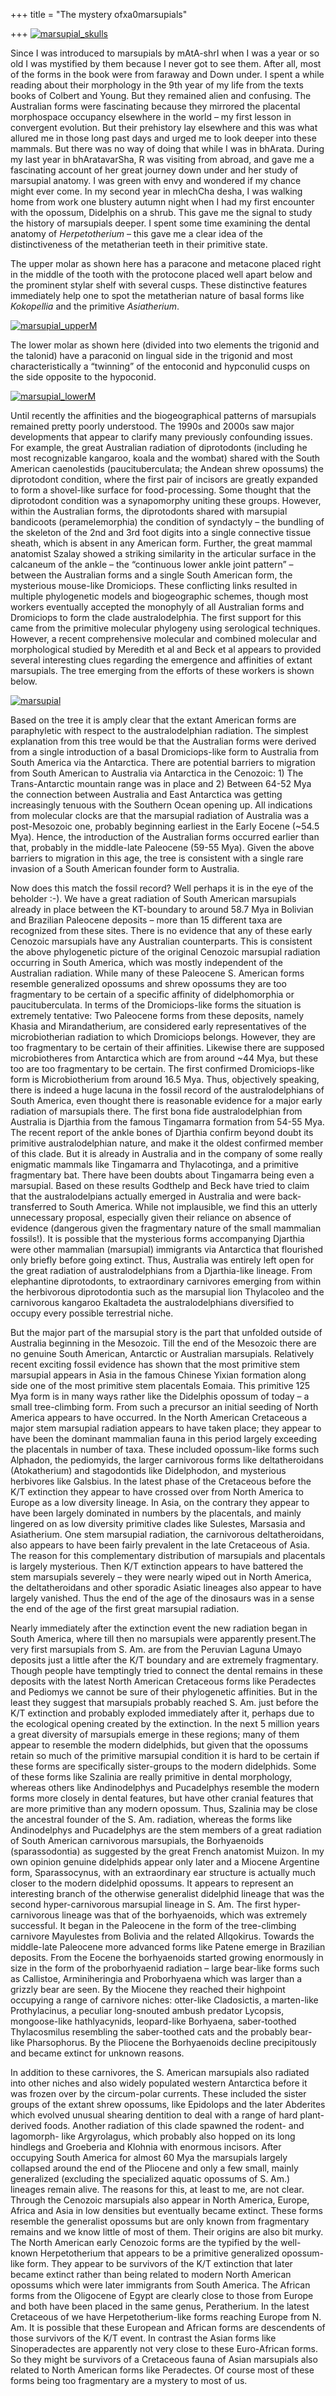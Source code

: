 +++
title = "The mystery ofxa0marsupials"

+++
[![marsupial\_skulls](https://i0.wp.com/farm4.static.flickr.com/3075/2888697485_c670521c0a_o.jpg)](http://www.flickr.com/photos/24766652@N05/2888697485/ "marsupial_skulls by somasushma, on Flickr")

Since I was introduced to marsupials by mAtA-shrI when I was a year or
so old I was mystified by them because I never got to see them. After
all, most of the forms in the book were from faraway and Down under. I
spent a while reading about their morphology in the 9th year of my life
from the texts books of Colbert and Young. But they remained alien and
confusing. The Australian forms were fascinating because they mirrored
the placental morphospace occupancy elsewhere in the world – my first
lesson in convergent evolution. But their prehistory lay elsewhere and
this was what allured me in those long past days and urged me to look
deeper into these mammals. But there was no way of doing that while I
was in bhArata. During my last year in bhAratavarSha, R was visiting
from abroad, and gave me a fascinating account of her great journey down
under and her study of marsupial anatomy. I was green with envy and
wondered if my chance might ever come. In my second year in mlechCha
desha, I was walking home from work one blustery autumn night when I had
my first encounter with the opossum, Didelphis on a shrub. This gave me
the signal to study the history of marsupials deeper. I spent some time
examining the dental anatomy of *Herpetotherium* – this gave me a clear
idea of the distinctiveness of the metatherian teeth in their primitive
state.

The upper molar as shown here has a paracone and metacone placed right
in the middle of the tooth with the protocone placed well apart below
and the prominent stylar shelf with several cusps. These distinctive
features immediately help one to spot the metatherian nature of basal
forms like *Kokopellia* and the primitive *Asiatherium*.

[![marsupial\_upperM](https://i1.wp.com/farm4.static.flickr.com/3017/2894612052_803905c2f7_o.jpg)](http://www.flickr.com/photos/24766652@N05/2894612052/ "marsupial_upperM by somasushma, on Flickr")

The lower molar as shown here (divided into two elements the trigonid
and the talonid) have a paraconid on lingual side in the trigonid and
most characteristically a “twinning” of the entoconid and hypconulid
cusps on the side opposite to the hypoconid.

[![marsupial\_lowerM](https://i2.wp.com/farm4.static.flickr.com/3021/2895770250_3d4d443d98_o.jpg)](http://www.flickr.com/photos/24766652@N05/2895770250/ "marsupial_lowerM by somasushma, on Flickr")

Until recently the affinities and the biogeographical patterns of
marsupials remained pretty poorly understood. The 1990s and 2000s saw
major developments that appear to clarify many previously confounding
issues. For example, the great Australian radiation of diprotodonts
(including he most recognizable kangaroo, koala and the wombat) shared
with the South American caenolestids (paucituberculata; the Andean shrew
opossums) the diprotodont condition, where the first pair of incisors
are greatly expanded to form a shovel-like surface for food-processing.
Some thought that the diprotodont condition was a synapomorphy uniting
these groups. However, within the Australian forms, the diprotodonts
shared with marsupial bandicoots (peramelemorphia) the condition of
syndactyly – the bundling of the skeleton of the 2nd and 3rd foot digits
into a single connective tissue sheath, which is absent in any American
form. Further, the great mammal anatomist Szalay showed a striking
similarity in the articular surface in the calcaneum of the ankle – the
“continuous lower ankle joint pattern” – between the Australian forms
and a single South American form, the mysterious mouse-like Dromiciops.
These conflicting links resulted in multiple phylogenetic models and
biogeographic schemes, though most workers eventually accepted the
monophyly of all Australian forms and Dromiciops to form the clade
australodelphia. The first support for this came from the primitive
molecular phylogeny using serological techniques. However, a recent
comprehensive molecular and combined molecular and morphological studied
by Meredith et al and Beck et al appears to provided several interesting
clues regarding the emergence and affinities of extant marsupials. The
tree emerging from the efforts of these workers is shown below.

[![marsupial](https://i1.wp.com/farm4.static.flickr.com/3205/2897348663_41f1d47140_b.jpg)](http://www.flickr.com/photos/24766652@N05/2897348663/ "marsupial by somasushma, on Flickr")

Based on the tree it is amply clear that the extant American forms are
paraphyletic with respect to the australodelphian radiation. The
simplest explanation from this tree would be that the Australian forms
were derived from a single introduction of a basal Dromiciops-like form
to Australia from South America via the Antarctica. There are potential
barriers to migration from South American to Australia via Antarctica in
the Cenozoic: 1) The Trans-Antarctic mountain range was in place and 2)
Between 64-52 Mya the connection between Australia and East Antarctica
was getting increasingly tenuous with the Southern Ocean opening up. All
indications from molecular clocks are that the marsupial radiation of
Australia was a post-Mesozoic one, probably beginning earliest in the
Early Eocene (\~54.5 Mya). Hence, the introduction of the Australian
forms occurred earlier than that, probably in the middle-late Paleocene
(59-55 Mya). Given the above barriers to migration in this age, the tree
is consistent with a single rare invasion of a South American founder
form to Australia.

Now does this match the fossil record? Well perhaps it is in the eye of
the beholder :-). We have a great radiation of South American marsupials
already in place between the KT-boundary to around 58.7 Mya in Bolivian
and Brazilian Paleocene deposits – more than 15 different taxa are
recognized from these sites. There is no evidence that any of these
early Cenozoic marsupials have any Australian counterparts. This is
consistent the above phylogenetic picture of the original Cenozoic
marsupial radiation occurring in South America, which was mostly
independent of the Australian radiation. While many of these Paleocene
S. American forms resemble generalized opossums and shrew opossums they
are too fragmentary to be certain of a specific affinity of
didelphomorphia or paucituberculata. In terms of the Dromiciops-like
forms the situation is extremely tentative: Two Paleocene forms from
these deposits, namely Khasia and Mirandatherium, are considered early
representatives of the microbiotherian radiation to which Dromiciops
belongs. However, they are too fragmentary to be certain of their
affinities. Likewise there are supposed microbiotheres from Antarctica
which are from around \~44 Mya, but these too are too fragmentary to be
certain. The first confirmed Dromiciops-like form is Microbiotherium
from around 16.5 Mya. Thus, objectively speaking, there is indeed a huge
lacuna in the fossil record of the australodelphians of South America,
even thought there is reasonable evidence for a major early radiation of
marsupials there. The first bona fide australodelphian from Australia is
Djarthia from the famous Tingamarra formation from 54-55 Mya. The recent
report of the ankle bones of Djarthia confirm beyond doubt its primitive
australodelphian nature, and make it the oldest confirmed member of this
clade. But it is already in Australia and in the company of some really
enigmatic mammals like Tingamarra and Thylacotinga, and a primitive
fragmentary bat. There have been doubts about Tingamarra being even a
marsupial. Based on these results Godthelp and Beck have tried to claim
that the australodelpians actually emerged in Australia and were
back-transferred to South America. While not implausible, we find this
an utterly unnecessary proposal, especially given their reliance on
absence of evidence (dangerous given the fragmentary nature of the small
mammalian fossils\!). It is possible that the mysterious forms
accompanying Djarthia were other mammalian (marsupial) immigrants via
Antarctica that flourished only briefly before going extinct. Thus,
Australia was entirely left open for the great radiation of
australodelphians from a Djarthia-like lineage. From elephantine
diprotodonts, to extraordinary carnivores emerging from within the
herbivorous diprotodontia such as the marsupial lion Thylacoleo and the
carnivorous kangaroo Ekaltadeta the australodelphians diversified to
occupy every possible terrestrial niche.

But the major part of the marsupial story is the part that unfolded
outside of Australia beginning in the Mesozoic. Till the end of the
Mesozoic there are no genuine South American, Antarctic or Australian
marsupials. Relatively recent exciting fossil evidence has shown that
the most primitive stem marsupial appears in Asia in the famous Chinese
Yixian formation along side one of the most primitive stem placentals
Eomaia. This primitive 125 Mya form is in many ways rather like the
Didelphis opossum of today – a small tree-climbing form. From such a
precursor an initial seeding of North America appears to have occurred.
In the North American Cretaceous a major stem marsupial radiation
appears to have taken place; they appear to have been the dominant
mammalian fauna in this period largely exceeding the placentals in
number of taxa. These included opossum-like forms such Alphadon, the
pediomyids, the larger carnivorous forms like deltatheroidans
(Atokatherium) and stagodontids like Didelphodon, and mysterious
herbivores like Galsbius. In the latest phase of the Cretaceous before
the K/T extinction they appear to have crossed over from North America
to Europe as a low diversity lineage. In Asia, on the contrary they
appear to have been largely dominated in numbers by the placentals, and
mainly lingered on as low diversity primitive clades like Sulestes,
Marsasia and Asiatherium. One stem marsupial radiation, the carnivorous
deltatheroidans, also appears to have been fairly prevalent in the late
Cretaceous of Asia. The reason for this complementary distribution of
marsupials and placentals is largely mysterious. Then K/T extinction
appears to have battered the stem marsupials severely – they were nearly
wiped out in North America, the deltatheroidans and other sporadic
Asiatic lineages also appear to have largely vanished. Thus the end of
the age of the dinosaurs was in a sense the end of the age of the first
great marsupial radiation.

Nearly immediately after the extinction event the new radiation began in
South America, where till then no marsupials were apparently present.The
very first marsupials from S. Am. are from the Peruvian Laguna Umayo
deposits just a little after the K/T boundary and are extremely
fragmentary. Though people have temptingly tried to connect the dental
remains in these deposits with the latest North American Cretaceous
forms like Peradectes and Pediomys we cannot be sure of their
phylogenetic affinities. But in the least they suggest that marsupials
probably reached S. Am. just before the K/T extinction and probably
exploded immediately after it, perhaps due to the ecological opening
created by the extinction. In the next 5 million years a great diversity
of marsupials emerge in these regions; many of them appear to resemble
the modern didelphids, but given that the opossums retain so much of the
primitive marsupial condition it is hard to be certain if these forms
are specifically sister-groups to the modern didelphids. Some of these
forms like Szalinia are really primitive in dental morphology, whereas
others like Andinodelphys and Pucadelphys resemble the modern forms more
closely in dental features, but have other cranial features that are
more primitive than any modern opossum. Thus, Szalinia may be close the
ancestral founder of the S. Am. radiation, whereas the forms like
Andinodelphys and Pucadelphys are the stem members of a great radiation
of South American carnivorous marsupials, the Borhyaenoids
(sparassodontia) as suggested by the great French anatomist Muizon. In
my own opinion genuine didelphids appear only later and a Miocene
Argentine form, Sparassocynus, with an extraordinary ear structure is
actually much closer to the modern didelphid opossums. It appears to
represent an interesting branch of the otherwise generalist didelphid
lineage that was the second hyper-carnivorous marsupial lineage in S.
Am. The first hyper-carnivorous lineage was that of the borhyaenoids,
which was extremely successful. It began in the Paleocene in the form of
the tree-climbing carnivore Mayulestes from Bolivia and the related
Allqokirus. Towards the middle-late Paleocene more advanced forms like
Patene emerge in Brazilian deposits. From the Eocene the borhyaenoids
started growing enormously in size in the form of the proborhyaenid
radiation – large bear-like forms such as Callistoe, Arminiheringia and
Proborhyaena which was larger than a grizzly bear are seen. By the
Miocene they reached their highpoint occupying a range of carnivore
niches: otter-like Cladosictis, a marten-like Prothylacinus, a peculiar
long-snouted ambush predator Lycopsis, mongoose-like hathlyacynids,
leopard-like Borhyaena, saber-toothed Thylacosmilus resembling the
saber-toothed cats and the probably bear-like Pharsophorus. By the
Pliocene the Borhyaenoids decline precipitously and became extinct for
unknown reasons.

In addition to these carnivores, the S. American marsupials also
radiated into other niches and also widely populated western Antarctica
before it was frozen over by the circum-polar currents. These included
the sister groups of the extant shrew opossums, like Epidolops and the
later Abderites which evolved unusual shearing dentition to deal with a
range of hard plant-derived foods. Another radiation of this clade
spawned the rodent- and lagomorph- like Argyrolagus, which probably also
hopped on its long hindlegs and Groeberia and Klohnia with enormous
incisors. After occupying South America for almost 60 Mya the marsupials
largely collapsed around the end of the Pliocene and only a few small,
mainly generalized (excluding the specialized aquatic opossums of S.
Am.) lineages remain alive. The reasons for this, at least to me, are
not clear. Through the Cenozoic marsupials also appear in North America,
Europe, Africa and Asia in low densities but eventually became extinct.
These forms resemble the generalist opossums but are only known from
fragmentary remains and we know little of most of them. Their origins
are also bit murky. The North American early Cenozoic forms are the
typified by the well-known Herpetotherium that appears to be a primitive
generalized opossum-like form. They appear to be survivors of the K/T
extinction that later became extinct rather than being related to modern
North American opossums which were later immigrants from South America.
The African forms from the Oligocene of Egypt are clearly close to those
from Europe and both have been placed in the same genus, Peratherium. In
the latest Cretaceous of we have Herpetotherium-like forms reaching
Europe from N. Am. It is possible that these European and African forms
are descendents of those survivors of the K/T event. In contrast the
Asian forms like Sinoperadectes are apparently not very close to these
Euro-African forms. So they might be survivors of a Cretaceous fauna of
Asian marsupials also related to North American forms like Peradectes.
Of course most of these forms being too fragmentary are a mystery to
most of us.

